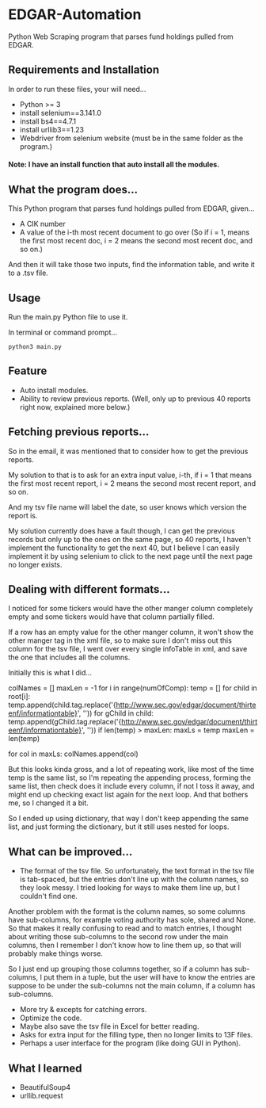 # EDGAR-Automation
Python Web Scraping program that parses fund holdings pulled from EDGAR.


## Requirements and Installation
In order to run these files, your will need...
* Python >= 3
* install selenium==3.141.0
* install bs4==4.7.1
* install urllib3==1.23
* Webdriver from selenium website (must be in the same folder as the program.)

#### Note: I have an install function that auto install all the modules.


## What the program does...
This Python program that parses fund holdings pulled from EDGAR, given...
* A CIK number
* A value of the i-th most recent document to go over (So if i = 1, means the first most recent doc, i = 2 means the second most recent doc, and so on.)

And then it will take those two inputs, find the information table, and write it to a .tsv file.

## Usage
Run the main.py Python file to use it.

In terminal or command prompt...

```
python3 main.py
```

## Feature
* Auto install modules.
* Ability to review previous reports. (Well, only up to previous 40 reports right now, explained more below.)

## Fetching previous reports...
So in the email, it was mentioned that to consider how to get the previous reports.

My solution to that is to ask for an extra input value, i-th, if i = 1 that means the first most recent report, i = 2 means the second most recent report, and so on.

And my tsv file name will label the date, so user knows which version the report is.

My solution currently does have a fault though, I can get the previous records but only up to the ones on the same page, so 40 reports, I haven't implement the functionality to get the next 40, but I believe I can easily implement it by using selenium to click to the next page until the next page no longer exists.

## Dealing with different formats...
I noticed for some tickers would have the other manger column completely empty and some tickers would have that column partially filled.

If a row has an empty value for the other manger column, it won't show the other manger tag in the xml file, so to make sure I don't miss out this column for the tsv file, I went over every single infoTable in xml, and save the one that includes all the columns.

Initially this is what I did...

colNames = []
maxLen = -1
for i in range(numOfComp):
       temp = []
       for child in root[i]:
           temp.append(child.tag.replace('{http://www.sec.gov/edgar/document/thirteenf/informationtable}', ''))
           for gChild in child:
               temp.append(gChild.tag.replace('{http://www.sec.gov/edgar/document/thirteenf/informationtable}', ''))
       if len(temp) > maxLen:
           maxLs = temp
           maxLen = len(temp)

for col in maxLs:
       colNames.append(col)

But this looks kinda gross, and a lot of repeating work, like most of the time temp is the same list, so I'm repeating the appending process, forming the same list, then check does it include every column, if not I toss it away, and might end up checking exact list again for the next loop. And that bothers me, so I changed it a bit.

So I ended up using dictionary, that way I don't keep appending the same list, and just forming the dictionary, but it still uses nested for loops.


## What can be improved...

* The format of the tsv file.
So unfortunately, the text format in the tsv file is tab-spaced, but the entries don't line up with the column names, so they look messy. I tried looking for ways to make them line up, but I couldn't find one.

Another problem with the format is the column names, so some columns have sub-columns, for example voting authority has sole, shared and None. So that makes it really confusing to read and to match entries, I thought about writing those sub-columns to the second row under the main columns, then I remember I don't know how to line them up, so that will probably make things worse.

So I just end up grouping those columns together, so if a column has sub-columns, I put them in a tuple, but the user will have to know the entries are suppose to be under the sub-columns not the main column, if a column has sub-columns.

* More try & excepts for catching errors.
* Optimize the code.
* Maybe also save the tsv file in Excel for better reading.
* Asks for extra input for the filling type, then no longer limits to 13F files.
* Perhaps a user interface for the program (like doing GUI in Python).


## What I learned
* BeautifulSoup4
* urllib.request
